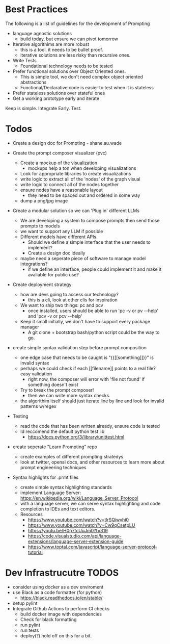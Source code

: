 # Best Practices

The following is a list of guidelines for the development of Prompting

- language agnostic solutions
    - build today, but ensure we can pivot tomorrow
- Iterative algorithims are more robust
    - this is a tool. it needs to be bullet proof.
    - iterative solutions are less risky than recursive ones.
- Write Tests
    - Foundational technology needs to be tested
- Prefer functional solutions over Object Oriented ones.
    - This is simple tool, we don't need complex object oriented abstractions
    - Functional/Declarative code is easier to test when it is stateless
- Prefer stateless solutions over stateful ones
- Get a working prototype early and iterate

Keep is simple. Integrate Early. Test.


# Todos

- Create a design doc for Prompting - shane.au.wade

- Create the prompt composer visualizer (pvc)
    - Create a mockup of the visualization
        - mockups help a ton when developing visualizations
    - Look for appropriate libraries to create visualizations
    - write logic to extract all of the 'nodes' of the graph visual
    - write logic to connect all of the nodes together
    - ensure nodes have a reasonable layout
        - they need to be spaced out and ordered in some way
    - dump a png/jpg image

- Create a modular solution so we can 'Plug in' different LLMs
    - We are developing a system to compose prompts then send those prompts to models
    - we want to support any LLM if possible
    - Different models have different APIs
        - Should we define a simple interface that the user needs to implement?
        - Create a design doc ideally
    - maybe need a seperate piece of software to manage model integrations?
        - if we define an interface, people could implement it and make it avaliable for public use?

- Create deployment strategy
    - how are devs going to access our technology?
        - this is a cli, look at other clis for inspiration
    - We want to ship two things: pc and pcv
        - once installed, users should be able to run 'pc -v or pv --help' and 'pcv -v or pcv --help'
    - Keep it small initially, we don't have to support every package manager
        - A git clone + bootstrap bash/python script could be the way to go.

- create simple syntax validation step before prompt composition
    - one edge case that needs to be caught is "{{[[something]]}}" is invalid syntax
    - perhaps we could check if each [[filename]] points to a real file? easy validation
        - right now, the composer will error with 'file not found' if something doesn't exist
    - Try to break the prompt composer!
        - then we can write more syntax checks.
    - the algorithim itself should just iterate line by line and look for invalid patterns w/regex

- Testing
    - read the code that has been written already, ensure code is tested
    - Id reccomend the default python test lib
        - https://docs.python.org/3/library/unittest.html

- create seperate "Learn Prompting" repo
    - create examples of different prompting stratedys
    - look at twitter, openai docs, and other resources to learn more about prompt engineering techniques

- Syntax highlights for .prmt files
    - create simple syntax highlighting standards
    - implement Language Server: https://en.wikipedia.org/wiki/Language_Server_Protocol
    - with a language server, we can serve syntax highlighting and code completion to IDEs and text editors.
    - Resources
        - https://www.youtube.com/watch?v=tlrSQiwvhi0
        - https://www.youtube.com/watch?v=Cw9qCsetpLU
        - https://youtu.be/H0p7tcUuJm0?t=319
        - https://code.visualstudio.com/api/language-extensions/language-server-extension-guide
        - https://www.toptal.com/javascript/language-server-protocol-tutorial



# Dev Infrastrucutre TODOS

- consider using docker as a dev enviroment
- use Black as a code formatter (for python)
    - https://black.readthedocs.io/en/stable/
- setup pylint
- Integrate Github Actions to perform CI checks
    - build docker image with dependencies
    - Check for black formatting
    - run pylint
    - run tests
    - deploy(?) hold off on this for a bit.
